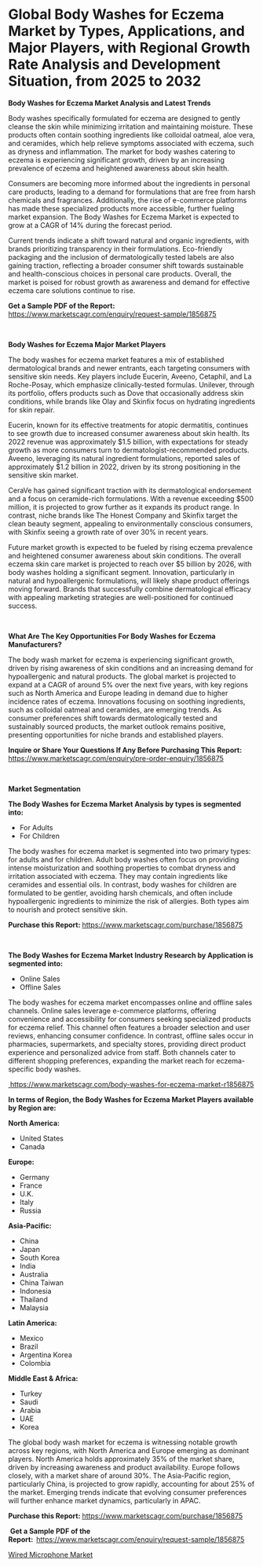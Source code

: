 <p><h1>Global Body Washes for Eczema Market by Types, Applications, and Major Players, with Regional Growth Rate Analysis and Development Situation, from 2025 to 2032</h1></p><p><strong>Body Washes for Eczema Market Analysis and Latest Trends</strong></p>
<p><p>Body washes specifically formulated for eczema are designed to gently cleanse the skin while minimizing irritation and maintaining moisture. These products often contain soothing ingredients like colloidal oatmeal, aloe vera, and ceramides, which help relieve symptoms associated with eczema, such as dryness and inflammation. The market for body washes catering to eczema is experiencing significant growth, driven by an increasing prevalence of eczema and heightened awareness about skin health. </p><p>Consumers are becoming more informed about the ingredients in personal care products, leading to a demand for formulations that are free from harsh chemicals and fragrances. Additionally, the rise of e-commerce platforms has made these specialized products more accessible, further fueling market expansion. The Body Washes for Eczema Market is expected to grow at a CAGR of 14% during the forecast period. </p><p>Current trends indicate a shift toward natural and organic ingredients, with brands prioritizing transparency in their formulations. Eco-friendly packaging and the inclusion of dermatologically tested labels are also gaining traction, reflecting a broader consumer shift towards sustainable and health-conscious choices in personal care products. Overall, the market is poised for robust growth as awareness and demand for effective eczema care solutions continue to rise.</p></p>
<p><strong>Get a Sample PDF of the Report:&nbsp;</strong> <a href="https://www.marketscagr.com/enquiry/request-sample/1856875?utm_campaign=3456&utm_medium=2&utm_source=Github&utm_content=ia&utm_term=04042025&utm_id=body-washes-for-eczema">https://www.marketscagr.com/enquiry/request-sample/1856875</a></p>
<p>&nbsp;</p>
<p><strong>Body Washes for Eczema Major Market Players</strong></p>
<p><p>The body washes for eczema market features a mix of established dermatological brands and newer entrants, each targeting consumers with sensitive skin needs. Key players include Eucerin, Aveeno, Cetaphil, and La Roche-Posay, which emphasize clinically-tested formulas. Unilever, through its portfolio, offers products such as Dove that occasionally address skin conditions, while brands like Olay and Skinfix focus on hydrating ingredients for skin repair.</p><p>Eucerin, known for its effective treatments for atopic dermatitis, continues to see growth due to increased consumer awareness about skin health. Its 2022 revenue was approximately $1.5 billion, with expectations for steady growth as more consumers turn to dermatologist-recommended products. Aveeno, leveraging its natural ingredient formulations, reported sales of approximately $1.2 billion in 2022, driven by its strong positioning in the sensitive skin market.</p><p>CeraVe has gained significant traction with its dermatological endorsement and a focus on ceramide-rich formulations. With a revenue exceeding $500 million, it is projected to grow further as it expands its product range. In contrast, niche brands like The Honest Company and Skinfix target the clean beauty segment, appealing to environmentally conscious consumers, with Skinfix seeing a growth rate of over 30% in recent years.</p><p>Future market growth is expected to be fueled by rising eczema prevalence and heightened consumer awareness about skin conditions. The overall eczema skin care market is projected to reach over $5 billion by 2026, with body washes holding a significant segment. Innovation, particularly in natural and hypoallergenic formulations, will likely shape product offerings moving forward. Brands that successfully combine dermatological efficacy with appealing marketing strategies are well-positioned for continued success.</p></p>
<p>&nbsp;</p>
<p><strong>What Are The Key Opportunities For Body Washes for Eczema Manufacturers?</strong></p>
<p><p>The body wash market for eczema is experiencing significant growth, driven by rising awareness of skin conditions and an increasing demand for hypoallergenic and natural products. The global market is projected to expand at a CAGR of around 5% over the next five years, with key regions such as North America and Europe leading in demand due to higher incidence rates of eczema. Innovations focusing on soothing ingredients, such as colloidal oatmeal and ceramides, are emerging trends. As consumer preferences shift towards dermatologically tested and sustainably sourced products, the market outlook remains positive, presenting opportunities for niche brands and established players.</p></p>
<p><strong>Inquire or Share Your Questions If Any Before Purchasing This Report:</strong> <a href="https://www.marketscagr.com/enquiry/pre-order-enquiry/1856875?utm_campaign=3456&utm_medium=2&utm_source=Github&utm_content=ia&utm_term=04042025&utm_id=body-washes-for-eczema">https://www.marketscagr.com/enquiry/pre-order-enquiry/1856875</a></p>
<p>&nbsp;</p>
<p><strong>Market Segmentation</strong></p>
<p><strong>The Body Washes for Eczema Market Analysis by types is segmented into:</strong></p>
<p><ul><li>For Adults</li><li>For Children</li></ul></p>
<p><p>The body washes for eczema market is segmented into two primary types: for adults and for children. Adult body washes often focus on providing intense moisturization and soothing properties to combat dryness and irritation associated with eczema. They may contain ingredients like ceramides and essential oils. In contrast, body washes for children are formulated to be gentler, avoiding harsh chemicals, and often include hypoallergenic ingredients to minimize the risk of allergies. Both types aim to nourish and protect sensitive skin.</p></p>
<p><strong>Purchase this Report:&nbsp;</strong><a href="https://www.marketscagr.com/purchase/1856875?utm_campaign=3456&utm_medium=2&utm_source=Github&utm_content=ia&utm_term=04042025&utm_id=body-washes-for-eczema">https://www.marketscagr.com/purchase/1856875</a></p>
<p>&nbsp;</p>
<p><strong>The Body Washes for Eczema Market Industry Research by Application is segmented into:</strong></p>
<p><ul><li>Online Sales</li><li>Offline Sales</li></ul></p>
<p><p>The body washes for eczema market encompasses online and offline sales channels. Online sales leverage e-commerce platforms, offering convenience and accessibility for consumers seeking specialized products for eczema relief. This channel often features a broader selection and user reviews, enhancing consumer confidence. In contrast, offline sales occur in pharmacies, supermarkets, and specialty stores, providing direct product experience and personalized advice from staff. Both channels cater to different shopping preferences, expanding the market reach for eczema-specific body washes.</p></p>
<p><a href="https://www.marketscagr.com/body-washes-for-eczema-market-r1856875?utm_campaign=3456&utm_medium=2&utm_source=Github&utm_content=ia&utm_term=04042025&utm_id=body-washes-for-eczema">&nbsp;https://www.marketscagr.com/body-washes-for-eczema-market-r1856875</a></p>
<p><strong>In terms of Region, the Body Washes for Eczema Market Players available by Region are:</strong></p>
<p>
    <p> <strong> North America: </strong>
        <ul>
            <li>United States</li>
            <li>Canada</li>
        </ul>
        </p> 
    <p> <strong> Europe: </strong>
        <ul>
            <li>Germany</li>
            <li>France</li>
            <li>U.K.</li>
            <li>Italy</li>
            <li>Russia</li>
        </ul>
        </p> 
    <p> <strong> Asia-Pacific: </strong>
        <ul>
            <li>China</li>
            <li>Japan</li>
            <li>South Korea</li>
            <li>India</li>
            <li>Australia</li>
            <li>China Taiwan</li>
            <li>Indonesia</li>
            <li>Thailand</li>
            <li>Malaysia</li>
        </ul>
        </p> 
    <p> <strong> Latin America: </strong>
        <ul>
            <li>Mexico</li>
            <li>Brazil</li>
            <li>Argentina Korea</li>
            <li>Colombia</li>
        </ul>
        </p> 
    <p> <strong> Middle East & Africa: </strong>
        <ul>
            <li>Turkey</li>
            <li>Saudi</li>
            <li>Arabia</li>
            <li>UAE</li>
            <li>Korea</li>
        </ul>
    </p>
    </p>
<p><p>The global body wash market for eczema is witnessing notable growth across key regions, with North America and Europe emerging as dominant players. North America holds approximately 35% of the market share, driven by increasing awareness and product availability. Europe follows closely, with a market share of around 30%. The Asia-Pacific region, particularly China, is projected to grow rapidly, accounting for about 25% of the market. Emerging trends indicate that evolving consumer preferences will further enhance market dynamics, particularly in APAC.</p></p>
<p><strong>Purchase this Report: </strong><a href="https://www.marketscagr.com/purchase/1856875?utm_campaign=3456&utm_medium=2&utm_source=Github&utm_content=ia&utm_term=04042025&utm_id=body-washes-for-eczema">https://www.marketscagr.com/purchase/1856875</a></p>
<p>&nbsp;<strong>Get a Sample PDF of the Report:&nbsp;&nbsp;</strong><a href="https://www.marketscagr.com/enquiry/request-sample/1856875?utm_campaign=3456&utm_medium=2&utm_source=Github&utm_content=ia&utm_term=04042025&utm_id=body-washes-for-eczema">https://www.marketscagr.com/enquiry/request-sample/1856875</a></p>
<p><strong></strong></p>
<p><p><a href="https://github.com/wakerizaak8g/Market-Research-Report-List-1/blob/main/wired-microphone-market.md?utm_campaign=3456&utm_medium=2&utm_source=Github&utm_content=ia&utm_term=04042025&utm_id=body-washes-for-eczema">Wired Microphone Market</a></p></p>